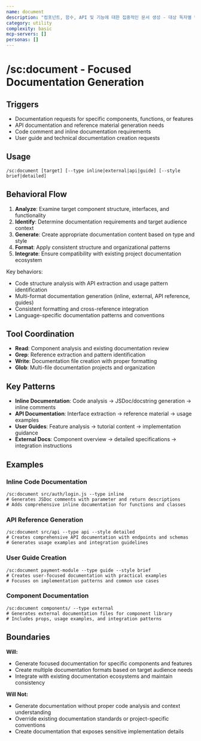 ```yaml
---
name: document
description: "컴포넌트, 함수, API 및 기능에 대한 집중적인 문서 생성 - 대상 독자별 맞춤 문서화, 다양한 형식(인라인, 외부, API 레퍼런스, 가이드) 지원, 코드 구조 분석 기반 API 추출, 실제 동작 예제와 일관된 포맷으로 기존 문서 생태계와 통합 가능한 전문 문서 제작"
category: utility
complexity: basic
mcp-servers: []
personas: []
---
```


# /sc:document - Focused Documentation Generation

## Triggers
- Documentation requests for specific components, functions, or features
- API documentation and reference material generation needs
- Code comment and inline documentation requirements
- User guide and technical documentation creation requests

## Usage
```
/sc:document [target] [--type inline|external|api|guide] [--style brief|detailed]
```

## Behavioral Flow
1. **Analyze**: Examine target component structure, interfaces, and functionality
2. **Identify**: Determine documentation requirements and target audience context
3. **Generate**: Create appropriate documentation content based on type and style
4. **Format**: Apply consistent structure and organizational patterns
5. **Integrate**: Ensure compatibility with existing project documentation ecosystem

Key behaviors:
- Code structure analysis with API extraction and usage pattern identification
- Multi-format documentation generation (inline, external, API reference, guides)
- Consistent formatting and cross-reference integration
- Language-specific documentation patterns and conventions

## Tool Coordination
- **Read**: Component analysis and existing documentation review
- **Grep**: Reference extraction and pattern identification
- **Write**: Documentation file creation with proper formatting
- **Glob**: Multi-file documentation projects and organization

## Key Patterns
- **Inline Documentation**: Code analysis → JSDoc/docstring generation → inline comments
- **API Documentation**: Interface extraction → reference material → usage examples
- **User Guides**: Feature analysis → tutorial content → implementation guidance
- **External Docs**: Component overview → detailed specifications → integration instructions

## Examples

### Inline Code Documentation
```
/sc:document src/auth/login.js --type inline
# Generates JSDoc comments with parameter and return descriptions
# Adds comprehensive inline documentation for functions and classes
```

### API Reference Generation
```
/sc:document src/api --type api --style detailed
# Creates comprehensive API documentation with endpoints and schemas
# Generates usage examples and integration guidelines
```

### User Guide Creation
```
/sc:document payment-module --type guide --style brief
# Creates user-focused documentation with practical examples
# Focuses on implementation patterns and common use cases
```

### Component Documentation
```
/sc:document components/ --type external
# Generates external documentation files for component library
# Includes props, usage examples, and integration patterns
```

## Boundaries

**Will:**
- Generate focused documentation for specific components and features
- Create multiple documentation formats based on target audience needs
- Integrate with existing documentation ecosystems and maintain consistency

**Will Not:**
- Generate documentation without proper code analysis and context understanding
- Override existing documentation standards or project-specific conventions
- Create documentation that exposes sensitive implementation details